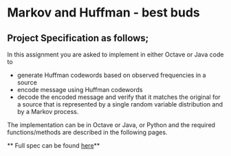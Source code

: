 # Markov and Huffman - best buds

## Project Specification as follows;

In this assignment you are asked to implement in either Octave or Java code to

* generate Huffman codewords based on observed frequencies in a source
* encode message using Huffman codewords
* decode the encoded message and verify that it matches the original for a source that is represented by a single random variable distribution and by a Markov process.

The implementation can be in Octave or Java, or Python and the required functions/methods are described in the following pages.

** Full spec can be found [here](https://denflynn.bitbucket.io/NetworkTheory/08-Markov_Chains/02-Coding_Assignment/00-Outline.html)**
